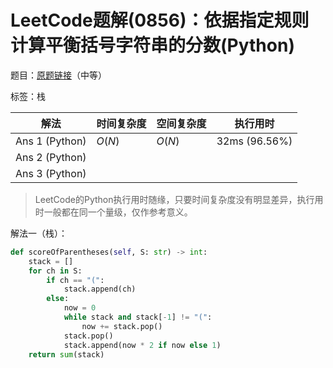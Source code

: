 # LeetCode题解(0856)：依据指定规则计算平衡括号字符串的分数(Python)

题目：[原题链接](https://leetcode-cn.com/problems/score-of-parentheses/)（中等）

标签：栈

| 解法           | 时间复杂度 | 空间复杂度 | 执行用时      |
| -------------- | ---------- | ---------- | ------------- |
| Ans 1 (Python) | $O(N)$     | $O(N)$     | 32ms (96.56%) |
| Ans 2 (Python) |            |            |               |
| Ans 3 (Python) |            |            |               |

>  LeetCode的Python执行用时随缘，只要时间复杂度没有明显差异，执行用时一般都在同一个量级，仅作参考意义。

解法一（栈）：

```python
def scoreOfParentheses(self, S: str) -> int:
    stack = []
    for ch in S:
        if ch == "(":
            stack.append(ch)
        else:
            now = 0
            while stack and stack[-1] != "(":
                now += stack.pop()
            stack.pop()
            stack.append(now * 2 if now else 1)
    return sum(stack)
```